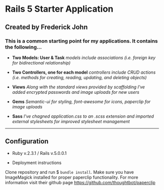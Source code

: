 # Rails 5 Starter Application
## Created by Frederick John

### **This is a common starting point for my applications. It contains the following...**

* **Two Models: User & Task**
*models include associations (i.e. foreign key for bidirectional relationship)*

* **Two Controllers, one for each model**
*controllers include CRUD actions (i.e. methods for creating, reading, updating, and deleting objects)*

* **Views**
*Along with the standard views provided by scaffolding I've added encrypted passwords and image uploads for new users*

* **Gems**
*Semantic-ui for styling, font-awesome for icons, paperclip for image uploads*

* **Sass**
*I've chagned application.css to an .scss extension and imported external stylesheets for improved stylesheet management*

---------------------------------------------------------------------

## Configuration

* Ruby v.2.3.1 / Rails v.5.0.0.1

* Deployment instructions

Clone repository and run $ ``` bundle install ```. Make sure you have ImageMagick installed for proper paperclip functionality. For more information visit their github page https://github.com/thoughtbot/paperclip
